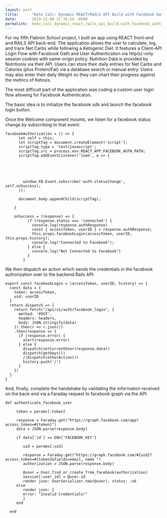 ```yaml
---
layout: post
title:      "Keto Calc: Dynamic REACT/RAILS API Build with Facebook Oath/User Login Flow"
date:       2019-12-09 17:36:54 -0500
permalink:  keto_calc_dynamic_react_rails_api_build_with_facebook_oath_user_login_flow
---
```



For my fifth Flatiron School project, I built an app using REACT front-end and RAILS API back-end. The application allows the user to calculate, log, and track Net Carbs while following a Ketogenic Diet. It features a Client-API Login Flow with Facebook Oath and User Authentication via http(s)-only session cookies with same-origin policy. Nutrition Data is provided by Nutritionix via their API. Users can store their daily entries for Net Carbs and Calories (plus Protein/Fat) via a database search or manual entry. Users may also enter their daily Weight so they can chart their progress against the metrics of Ketosis.

The most difficult part of the application was coding a custom user login flow allowing for Facebook Authenticaton. 

The basic idea is to initialize the facebook sdk and launch the facebook login button. 

Once the Welcome component mounts, we listen for a facebook status change by subscribing to that event:



```
facebookAuthorization = () => {
      let self = this;
      let scriptTag = document.createElement('script');
      scriptTag.type = 'text/javascript';
      scriptTag.src = process.env.REACT_APP_FACEBOOK_AUTH_PATH;
      scriptTag.addEventListener('load', e => {
    




        window.FB.Event.subscribe('auth.statusChange', self.onSuccess);
      });

      document.body.appendChild(scriptTag);

    }

    onSuccess = (response) => {
          if (response.status === 'connected') {
            console.log(response.authResponse)
            const { accessToken, userID } = response.authResponse;
            this.props.facebookLogin(accessToken, userID, this.props.history);
            console.log("Connected to Facebook");
          } else {
            console.log("Not Connected to Facebook")
          }
        }
```


We then dispatch an action which sends the credentials in the facebook authorization over to the backend Rails API:


```
export const facebookLogin = (accessToken, userID, history) => {
  const data = {
    token: accessToken,
    uid: userID
  }
  return dispatch => {
    return fetch("/api/v1/auth/facebook_login", {
      method: 'POST',
      headers: headers,
      body: JSON.stringify(data)
    }).then(r => r.json())
    .then(response => {
      if (response.error) {
        alert(response.error)
      } else {
        dispatch(setCurrentUser(response.data))
        dispatch(getDays())
        //dispatch(otherAction())
        history.push('/')
      }
    })
  }
}
```


And, finally, complete the handshake by validating the information received on the back-end via a Faraday request to facebook graph via the API:
```
def authenticate_facebook_user

     token = params[:token]

     response = Faraday.get("https://graph.facebook.com/app?access_token=#{token}")
     data = JSON.parse(response.body)

     if data['id'] == ENV['FACEBOOK_KEY']

        uid = params[:uid]

        response = Faraday.get("https://graph.facebook.com/#{uid}?access_token=#{token}&fields=email, name ")
        authorization = JSON.parse(response.body)

        @user = User.find_or_create_from_facebook(authorization)
        session[:user_id] = @user.id
        render json: UserSerializer.new(@user), status: :ok
     else
        render json: {
        error: "Invalid Credentials!"
        }
     end

  end
```


